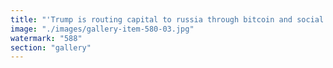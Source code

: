 ```yaml
---
title: "'Trump is routing capital to russia through bitcoin and social engineering'<br /><br />🔥 The Hidden Flow of Capital—Bitcoin’s Role in Global Power Moves 🔥<br /><br />Money is influence. Control. Leverage. And in the shadows of geopolitics, Bitcoin has become a silent conduit for financial power plays beyond traditional oversight.<br /><br />🔹 Capital finds its way – Where sanctions close doors, digital assets open new ones. 🔹 Social engineering shapes perception – Financial narratives are crafted, not discovered. 🔹 The routing is deliberate – Whether through proxies, exchanges, or coded transactions, the movement isn’t random—it’s strategic.<br /><br />What happens when decentralized finance is weaponized, not for individual freedom, but for global dominance?<br /><br />This isn’t just a technology—it’s a battlefield. And those who control the flow, control the future.<br /><br /><br />#Bitcoin <br />#Geopolitics <br />#FinancialStrategy <br />#HiddenNetworks<br /><br />cc Reuters Strategy Tether.io"
image: "./images/gallery-item-580-03.jpg"
watermark: "588"
section: "gallery"
---
```

